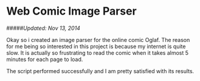 # Web Comic Image Parser
#####*Updated: Nov 13, 2014*

Okay so i created an image parser for the online comic Oglaf. The reason for me being so interested in this project is because my internet is quite slow. It is actually so frustrating to read the comic when it takes almost 5 minutes for each page to load.

The script performed successfully and I am pretty satisfied with its results.
